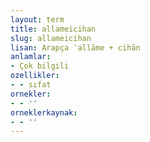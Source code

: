 ```yaml
---
layout: term
title: allameicihan
slug: allameicihan
lisan: Arapça ʿallāme + cihān
anlamlar:
- Çok bilgili
ozellikler:
- - sıfat
ornekler:
- - ''
orneklerkaynak:
- - ''
---
```

